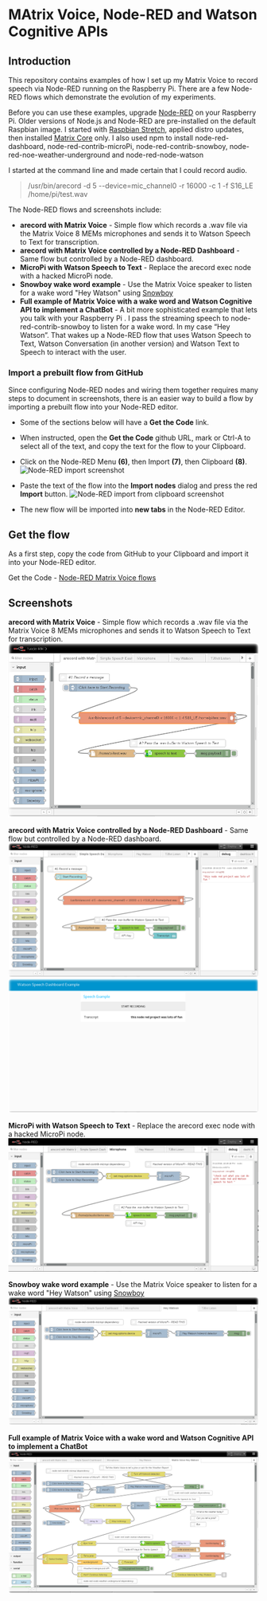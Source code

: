 # MAtrix Voice, Node-RED and Watson Cognitive APIs

## Introduction
This repository contains examples of how I set up my Matrix Voice to record
speech via Node-RED running on the Raspberry Pi. There are a few Node-RED flows
which demonstrate the evolution of my experiments.

Before you can use these examples, upgrade [Node-RED](http://nodered.org) on
your Raspberry Pi. Older versions of Node.js and Node-RED are pre-installed
on the default Raspbian image.  I started with [Raspbian Stretch](https://www.raspberrypi.org/downloads/raspbian/),
applied distro updates, then installed [Matrix Core](https://matrix-io.github.io/matrix-documentation/matrix-core/getting-started/installation/) only. I also used npm to install node-red-dashboard, node-red-contrib-microPi, node-red-contrib-snowboy, node-red-noe-weather-underground and node-red-node-watson

I started at the command line and made certain that I could record audio.
> /usr/bin/arecord -d 5 --device=mic_channel0 -r 16000 -c 1  -f S16_LE /home/pi/test.wav

The Node-RED flows and screenshots include:
* **arecord with Matrix Voice** - Simple flow which records a .wav file via the Matrix Voice 8 MEMs microphones and sends it to Watson Speech to Text for transcription.
* **arecord with Matrix Voice controlled by a Node-RED Dashboard** - Same flow but controlled by a Node-RED dashboard.
* **MicroPi with Watson Speech to Text** - Replace the arecord exec node with a hacked MicroPi node.
* **Snowboy wake word example** - Use the Matrix Voice speaker to listen for a wake word "Hey Watson" using [Snowboy](https://flows.nodered.org/node/node-red-contrib-snowboy)
* **Full example of Matrix Voice with a wake word and Watson Cognitive API to implement a ChatBot** - A bit more sophisticated example that lets you talk with your Raspberry Pi . I pass the streaming speech to node-red-contrib-snowboy to listen for a wake word. In my case “Hey Watson”. That wakes up a Node-RED flow that uses Watson Speech to Text, Watson Conversation (in another version) and Watson Text to Speech to interact with the user.

### Import a prebuilt flow from GitHub
Since configuring Node-RED nodes and wiring them together requires many steps to document in screenshots, there is an easier way to build a flow by importing a prebuilt flow into your Node-RED editor.

* Some of the sections below will have a **Get the Code** link.

* When instructed, open the **Get the Code** github URL, mark or Ctrl-A to select all of the text, and copy the text for the flow to your Clipboard.
* Click on the Node-RED Menu **(6)**, then Import **(7)**, then Clipboard **(8)**.
![Node-RED import screenshot](../IoT-AssetTracking-Perishable-Network-Blockchain/Node-RED/screenshots/IBMCloud-NodeRED-import.png)
* Paste the text of the flow into the **Import nodes** dialog and press the red **Import** button.
![Node-RED import from clipboard screenshot](../IoT-AssetTracking-Perishable-Network-Blockchain/Node-RED/screenshots/IBMCloud-NodeRED-pastefromclipboard.png)
* The new flow will be imported into **new tabs** in the Node-RED Editor.

## Get the flow
As a first step, copy the code from GitHub to your Clipboard and import it into your Node-RED editor.

Get the Code - [Node-RED Matrix Voice flows](flows/MatrixNodeREDSnowboy.json)

## Screenshots
**arecord with Matrix Voice** - Simple flow which records a .wav file via the Matrix Voice 8 MEMs microphones and sends it to Watson Speech to Text for transcription.
![arecord with Matrix Voice](screenshots/NodeRED-arecord-STT-flow.png?raw=true)

**arecord with Matrix Voice controlled by a Node-RED Dashboard** - Same flow but controlled by a Node-RED dashboard.
![arecord with Matrix Voice controlled by a NR Dashboad](screenshots/NodeRED-arecord-STT-dashboard-flow.png?raw=true)
![Matrix Voice controlled by a NR Dashboad](screenshots/NodeRED-arecord-STT-dashboard.png?raw=true)

**MicroPi with Watson Speech to Text** - Replace the arecord exec node with a hacked MicroPi node.
![MicroPi with Watson Speech to Text](screenshots/NodeRED-micropi-STT-flow.png?raw=true)

**Snowboy wake word example** - Use the Matrix Voice speaker to listen for a wake word "Hey Watson" using [Snowboy](https://flows.nodered.org/node/node-red-contrib-snowboy)
![Snowboy wake word example](screenshots/NodeRED-micropi-HeyWatson-flow.png?raw=true)

**Full example of Matrix Voice with a wake word and Watson Cognitive API to implement a ChatBot**
![Watson Chatbot with Matrix Voice](screenshots/NodeRED-micropi-HeyWatson-STT-flow.png?raw=true)
